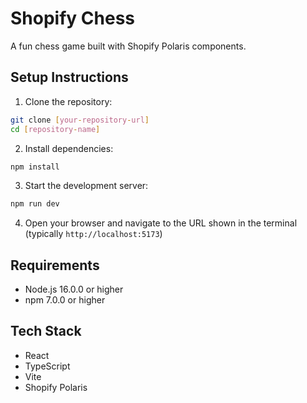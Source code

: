 # Shopify Chess

A fun chess game built with Shopify Polaris components.

## Setup Instructions

1. Clone the repository:
```bash
git clone [your-repository-url]
cd [repository-name]
```

2. Install dependencies:
```bash
npm install
```

3. Start the development server:
```bash
npm run dev
```

4. Open your browser and navigate to the URL shown in the terminal (typically `http://localhost:5173`)

## Requirements
- Node.js 16.0.0 or higher
- npm 7.0.0 or higher

## Tech Stack
- React
- TypeScript
- Vite
- Shopify Polaris
